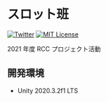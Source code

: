 # スロット班

[![Twitter](https://img.shields.io/badge/Twitter-%23rcc_nlp-blue?style=flat-square&logo=twitter)](https://twitter.com/search?q=%23rcc_nlp)
[![MIT License](http://img.shields.io/badge/license-MIT-blue.svg?style=flat)](LICENSE)

2021 年度 RCC プロジェクト活動

## 開発環境

- Unity 2020.3.2f1 LTS
